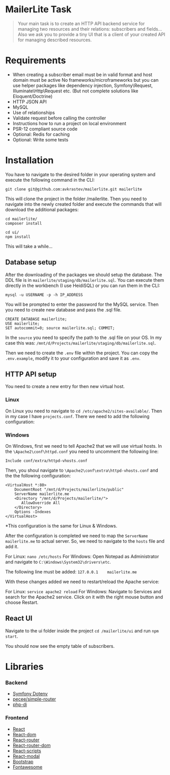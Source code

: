 # MailerLite Task

>Your main task is to create an HTTP API backend service for managing two resources and their relations: subscribers and fields... Also we ask you to provide a tiny UI that is a client of your created API for managing described resources.

# Requirements

* When creating a subscriber email must be in valid format and host domain must be active
No frameworks/microframeworks but you can use helper packages like dependency injection, Symfony\Request, Illuminate\Http\Request etc. (But not complete solutions like Eloquent/Doctrine)
* HTTP JSON API
* MySQL
* Use of relationships
* Validate request before calling the controller
* Instructions how to run a project on local environment
* PSR-12 compliant source code
* Optional: Redis for caching
* Optional: Write some tests

# Installation

You have to navigate to the desired folder in your operating system and execute the following command in the CLI:

```
git clone git@github.com:avkrastev/mailerlite.git mailerlite
```

This will clone the project in the folder /mailerlite. Then you need to navigate into the newly created folder and execute the commands that will download the additional packages:

```
cd mailerlite/
composer install

cd ui/
npm install
```
This will take a while...

## Database setup

After the downloading of the packages we should setup the database. The DDL file is in `mailerlite/staging/db/mailerlite.sql`.
You can execute them directly in the workbench (I use HeidiSQL) or you can run them in the CLI:

```
mysql -u USERNAME -p -h IP_ADDRESS
```
You will be prompted to enter the password for the MySQL service. Then you need to create new database and pass the .sql file.

```
CREATE DATABASE mailerlite;
USE mailerlite;
SET autocommit=0; source mailerlite.sql; COMMIT;
```
In the `source` you need to specify the path to the .sql file on your OS. In my case this was: `/mnt/d/Projects/mailerlite/staging/db/mailerlite.sql`.

Then we need to create the `.env` file within the project. You can copy the `.env.example`, modify it to your configuration and save it as `.env`.

## HTTP API setup

You need to create a new entry for then new virtual host.

### Linux
On Linux you need to navigate to `cd /etc/apache2/sites-available/`. Then in my case I have `projects.conf`. There we need to add the following configuration:

### Windows 
On Windows, first we need to tell Apache2 that we will use virtual hosts. In the `\Apache2\conf\httpd.conf` you need to uncomment the following line: 
```
Include conf/extra/httpd-vhosts.conf
```
Then, you shoul navigate to `\Apache2\conf\extra\httpd-vhosts.conf` and the the following configuration:

```
<VirtualHost *:80>
    DocumentRoot "/mnt/d/Projects/mailerlite/public"
    ServerName mailerlite.me
    <Directory "/mnt/d/Projects/mailerlite/">
       AllowOverride All
    </Directory>
    Options -Indexes
</VirtualHost>
```
*This configuration is the same for Linux & Windows.

After the configuration is completed we need to map the `ServerName mailerlite.me` to actual server. So, we need to navigate to the `hosts` file and add it.

For Linux: `nano /etc/hosts`
For Windows: Open Notepad as Administrator and navigate to `C:\Windows\System32\drivers\etc`.

The following line must be added: `127.0.0.1	mailerlite.me`

With these changes added we need to restart/reload the Apache service:

For Linux: `service apache2 reload`
For Windows: Navigate to Services and search for the Apache2 service. Click on it with the right mouse button and choose Restart.

## React UI

Navigate to the ui folder inside the project `cd /mailerlite/ui` and run `npm start`.

You should now see the empty table of subscribers.

# Libraries

### Backend

* [Symfony Dotenv](https://github.com/symfony/dotenv)
* [pecee/simple-router](https://packagist.org/packages/pecee/simple-router)
* [php-di](https://github.com/PHP-DI/PHP-DI)

### Frontend

* [React](https://github.com/facebook/react) 
* [React-dom](https://www.npmjs.com/package/react-dom) 
* [React-router](https://www.npmjs.com/package/react-router) 
* [React-router-dom](https://www.npmjs.com/package/react-router-dom)
* [React-scripts](https://www.npmjs.com/package/react-scripts)
* [React-modal](https://www.npmjs.com/package/react-modal)
* [Bootstrap](https://www.npmjs.com/package/bootstrap) 
* [Fontawesome](https://www.npmjs.com/package/@fortawesome/fontawesome-svg-core) 



 
